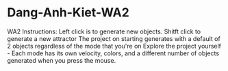 # Dang-Anh-Kiet-WA2
WA2 Instructions:
Left click is to generate new objects. Shitft click to generate a new attractor
The project on starting generates with a default of 2 objects regardless of the mode that you're on
Explore the project yourself - Each mode has its own velocity, colors, and a different number of objects generated when you press the mouse.
